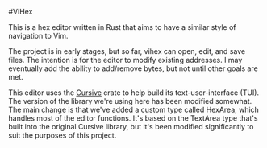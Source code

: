 #ViHex

This is a hex editor written in Rust that aims to have a similar style of
navigation to Vim.

The project is in early stages, but so far, vihex can open, edit, and save
files. The intention is for the editor to modify existing addresses. I
may eventually add the ability to add/remove bytes, but not until other goals
are met.

This editor uses the [Cursive](https://github.com/gyscos/Cursive) crate to help 
build its text-user-interface (TUI). The version of the library we're using 
here has been modified somewhat. The main change is that we've added a custom 
type called HexArea, which handles most of the editor functions. It's based on 
the TextArea type that's built into the original Cursive library, but it's 
been modified significantly to suit the purposes of this project.
